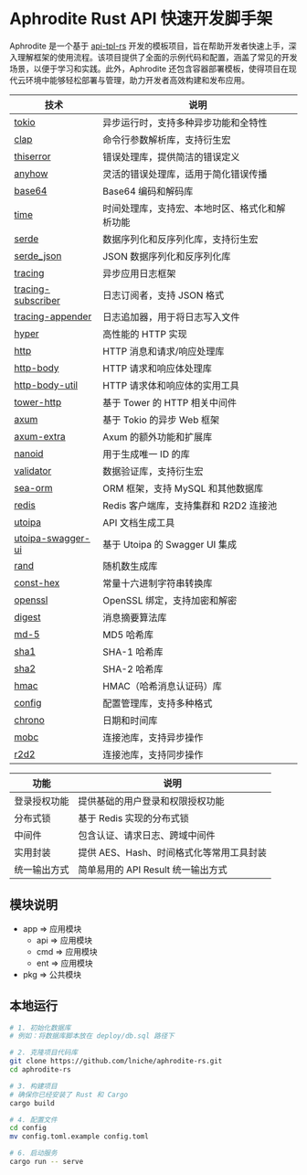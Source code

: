 # Aphrodite Rust API 快速开发脚手架

Aphrodite 是一个基于 [api-tpl-rs](https://github.com/shenghui0779/yiirs) 开发的模板项目，旨在帮助开发者快速上手，深入理解框架的使用流程。该项目提供了全面的示例代码和配置，涵盖了常见的开发场景，以便于学习和实践。此外，Aphrodite 还包含容器部署模板，使得项目在现代云环境中能够轻松部署与管理，助力开发者高效构建和发布应用。

| 技术                                 | 说明                                         |
|-------------------------------------|--------------------------------------------|
| [tokio](https://github.com/tokio-rs/tokio)                 | 异步运行时，支持多种异步功能和全特性           |
| [clap](https://github.com/clap-rs/clap)                    | 命令行参数解析库，支持衍生宏                   |
| [thiserror](https://github.com/dtolnay/thiserror)          | 错误处理库，提供简洁的错误定义                 |
| [anyhow](https://github.com/dtolnay/anyhow)                | 灵活的错误处理库，适用于简化错误传播           |
| [base64](https://crates.io/crates/base64)                  | Base64 编码和解码库                          |
| [time](https://crates.io/crates/time)                       | 时间处理库，支持宏、本地时区、格式化和解析功能 |
| [serde](https://serde.rs/)                                  | 数据序列化和反序列化库，支持衍生宏             |
| [serde_json](https://crates.io/crates/serde_json)          | JSON 数据序列化和反序列化库                  |
| [tracing](https://github.com/tokio-rs/tracing)            | 异步应用日志框架                             |
| [tracing-subscriber](https://github.com/tokio-rs/tracing) | 日志订阅者，支持 JSON 格式                    |
| [tracing-appender](https://crates.io/crates/tracing-appender) | 日志追加器，用于将日志写入文件                |
| [hyper](https://github.com/hyperium/hyper)                | 高性能的 HTTP 实现                            |
| [http](https://crates.io/crates/http)                      | HTTP 消息和请求/响应处理库                    |
| [http-body](https://crates.io/crates/http-body)            | HTTP 请求和响应体处理库                      |
| [http-body-util](https://crates.io/crates/http-body-util)  | HTTP 请求体和响应体的实用工具                 |
| [tower-http](https://github.com/tower-rs/tower-http)      | 基于 Tower 的 HTTP 相关中间件                 |
| [axum](https://github.com/tokio-rs/axum)                  | 基于 Tokio 的异步 Web 框架                   |
| [axum-extra](https://crates.io/crates/axum-extra)          | Axum 的额外功能和扩展库                      |
| [nanoid](https://crates.io/crates/nanoid)                  | 用于生成唯一 ID 的库                          |
| [validator](https://github.com/Keats/validator)            | 数据验证库，支持衍生宏                       |
| [sea-orm](https://github.com/SeaQL/sea-orm)                | ORM 框架，支持 MySQL 和其他数据库              |
| [redis](https://github.com/redis/redis-rs)                 | Redis 客户端库，支持集群和 R2D2 连接池        |
| [utoipa](https://github.com/utahta/utoipa)                 | API 文档生成工具                             |
| [utoipa-swagger-ui](https://crates.io/crates/utoipa-swagger-ui) | 基于 Utoipa 的 Swagger UI 集成               |
| [rand](https://crates.io/crates/rand)                      | 随机数生成库                                 |
| [const-hex](https://crates.io/crates/const-hex)            | 常量十六进制字符串转换库                      |
| [openssl](https://crates.io/crates/openssl)                | OpenSSL 绑定，支持加密和解密                  |
| [digest](https://crates.io/crates/digest)                  | 消息摘要算法库                              |
| [md-5](https://crates.io/crates/md5)                       | MD5 哈希库                                   |
| [sha1](https://crates.io/crates/sha1)                      | SHA-1 哈希库                                 |
| [sha2](https://crates.io/crates/sha2)                      | SHA-2 哈希库                                 |
| [hmac](https://crates.io/crates/hmac)                      | HMAC（哈希消息认证码）库                     |
| [config](https://github.com/mehcode/config-rs)             | 配置管理库，支持多种格式                      |
| [chrono](https://crates.io/crates/chrono)                  | 日期和时间库                                 |
| [mobc](https://crates.io/crates/mobc)                      | 连接池库，支持异步操作                        |
| [r2d2](https://crates.io/crates/r2d2)                      | 连接池库，支持同步操作                        |

| 功能                  | 说明                                         |
|---------------------|--------------------------------------------|
| 登录授权功能        | 提供基础的用户登录和权限授权功能                    |
| 分布式锁            | 基于 Redis 实现的分布式锁                          |
| 中间件              | 包含认证、请求日志、跨域中间件                    |
| 实用封装            | 提供 AES、Hash、时间格式化等常用工具封装             |
| 统一输出方式        | 简单易用的 API Result 统一输出方式                  |

## 模块说明

- app => 应用模块
  - api => 应用模块
  - cmd => 应用模块
  - ent => 应用模块
- pkg => 公共模块

## 本地运行

```bash
# 1. 初始化数据库
# 例如：将数据库脚本放在 deploy/db.sql 路径下

# 2. 克隆项目代码库
git clone https://github.com/lniche/aphrodite-rs.git
cd aphrodite-rs

# 3. 构建项目
# 确保你已经安装了 Rust 和 Cargo
cargo build

# 4. 配置文件
cd config
mv config.toml.example config.toml

# 6. 启动服务
cargo run -- serve
```
